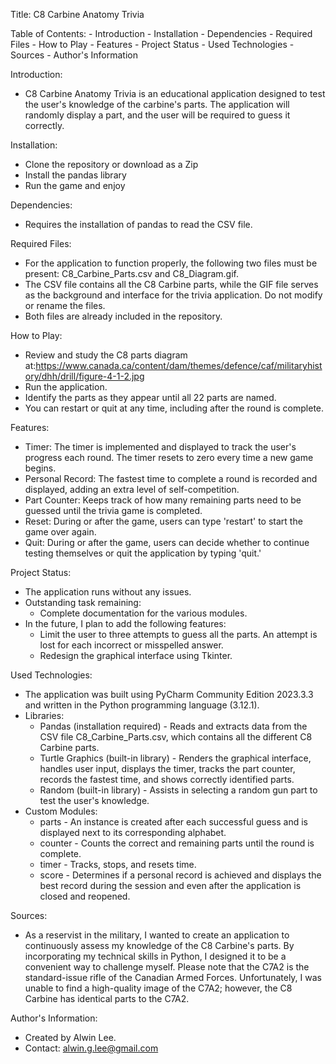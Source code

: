 Title: C8 Carbine Anatomy Trivia

Table of Contents:
    - Introduction
    - Installation
    - Dependencies
    - Required Files
    - How to Play
    - Features
    - Project Status
    - Used Technologies
    - Sources
    - Author's Information

Introduction:
- C8 Carbine Anatomy Trivia is an educational application designed to test the user's knowledge of the carbine's parts. The application will randomly display a part, and the user will be required to guess it correctly.

Installation:
- Clone the repository or download as a Zip
- Install the pandas library
- Run the game and enjoy

Dependencies:
- Requires the installation of pandas to read the CSV file.

Required Files:
- For the application to function properly, the following two files must be present: C8_Carbine_Parts.csv and C8_Diagram.gif.
- The CSV file contains all the C8 Carbine parts, while the GIF file serves as the background and interface for the trivia application. Do not modify or rename the files.
- Both files are already included in the repository.

How to Play:
- Review and study the C8 parts diagram at:https://www.canada.ca/content/dam/themes/defence/caf/militaryhistory/dhh/drill/figure-4-1-2.jpg
- Run the application.
- Identify the parts as they appear until all 22 parts are named.
- You can restart or quit at any time, including after the round is complete.

Features:
- Timer: The timer is implemented and displayed to track the user's progress each round. The timer resets to zero every time a new game begins.
- Personal Record: The fastest time to complete a round is recorded and displayed, adding an extra level of self-competition.
- Part Counter: Keeps track of how many remaining parts need to be guessed until the trivia game is completed.
- Reset: During or after the game, users can type 'restart' to start the game over again.
- Quit: During or after the game, users can decide whether to continue testing themselves or quit the application by typing 'quit.'

Project Status:
- The application runs without any issues.
- Outstanding task remaining:
    - Complete documentation for the various modules.
- In the future, I plan to add the following features:
    - Limit the user to three attempts to guess all the parts. An attempt is lost for each incorrect or misspelled answer.
    - Redesign the graphical interface using Tkinter.

Used Technologies:
- The application was built using PyCharm Community Edition 2023.3.3 and written in the Python programming language (3.12.1).
- Libraries:
    - Pandas (installation required) - Reads and extracts data from the CSV file C8_Carbine_Parts.csv, which contains all the different C8 Carbine parts.
    - Turtle Graphics (built-in library) - Renders the graphical interface, handles user input, displays the timer, tracks the part counter, records the fastest time, and shows correctly identified parts.
    - Random (built-in library) - Assists in selecting a random gun part to test the user's knowledge.
- Custom Modules:
    - parts - An instance is created after each successful guess and is displayed next to its corresponding alphabet.
    - counter - Counts the correct and remaining parts until the round is complete.
    - timer - Tracks, stops, and resets time.
    - score - Determines if a personal record is achieved and displays the best record during the session and even after the application is closed and reopened.

Sources:
- As a reservist in the military, I wanted to create an application to continuously assess my knowledge of the C8 Carbine's parts. By incorporating my technical skills in Python, I designed it to be a convenient way to challenge myself.
Please note that the C7A2 is the standard-issue rifle of the Canadian Armed Forces. Unfortunately, I was unable to find a high-quality image of the C7A2; however, the C8 Carbine has identical parts to the C7A2.

Author's Information:
- Created by Alwin Lee.
- Contact: alwin.g.lee@gmail.com
